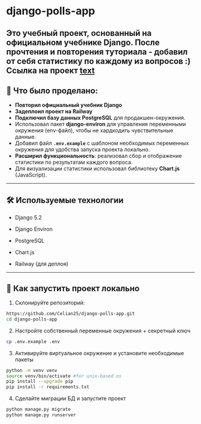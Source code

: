 # django-polls-app

Это учебный проект, основанный на официальном учебнике Django. После прочтения и повторения туториала - добавил от себя статистику по каждому из вопросов :)
Ссылка на проект **[text](https://django-polls-app-production.up.railway.app/)**
---

## 🔧 Что было проделано:

- **Повторил официальный учебник Django** 
- **Задеплоил проект на Railway** 
- **Подключил базу данных PostgreSQL** для продакшен-окружения.
- Использовал пакет **django-environ** для управления переменными окружения (env-файл), чтобы не хардкодить чувствительные данные.
- Добавил файл **`.env.example`** с шаблоном необходимых переменных окружения для удобства запуска проекта локально.
- **Расширил функциональность**: реализовал сбор и отображение статистики по результатам каждого вопроса.
- Для визуализации статистики использовал библиотеку **Chart.js** (JavaScript).

---
## 🛠 Используемые технологии 
- Django 5.2

- Django Environ

- PostgreSQL

- Chart.js

- Railway (для деплоя)
---

## 🚀 Как запустить проект локально

1. Склонируйте репозиторий:

```bash
https://github.com/Celian25/django-polls-app.git
cd django-polls-app
```
2. Настройте собственный переменные окружения + секретный ключ
```bash
cp .env.example .env
```

3. Активируйте виртуальное окружение и установите необходимые пакеты
```bash
python -m venv venv
source venv/bin/activate #for unix-based os
pip install --upgrade pip
pip install -r requirements.txt
```
4. Сделайте миграции БД и запустите проект
```bash
python manage.py migrate
python manage.py runserver
```